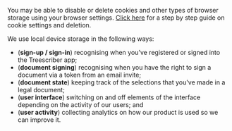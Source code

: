 You may be able to disable or delete cookies and other types of browser storage using your browser settings. [Click here](http://www.allaboutcookies.org/manage-cookies/) for a step by step guide on cookie settings and deletion.

We use local device storage in the following ways:

- (**sign-up / sign-in**) recognising when you’ve registered or signed into the Treescriber app;
- (**document signing**) recognising when you have the right to sign a document via a token from an email invite;
- (**document state**) keeping track of the selections that you've made in a legal document;
- (**user interface**) switching on and off elements of the interface depending on the activity of our users; and
- (**user activity**) collecting analytics on how our product is used so we can improve it.
